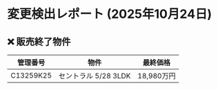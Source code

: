 # 変更検出レポート (2025年10月24日)

## ❌ 販売終了物件

| 管理番号 | 物件 | 最終価格 |
|---|---|---|
| C13259K25 | セントラル 5/28 3LDK | 18,980万円 |
